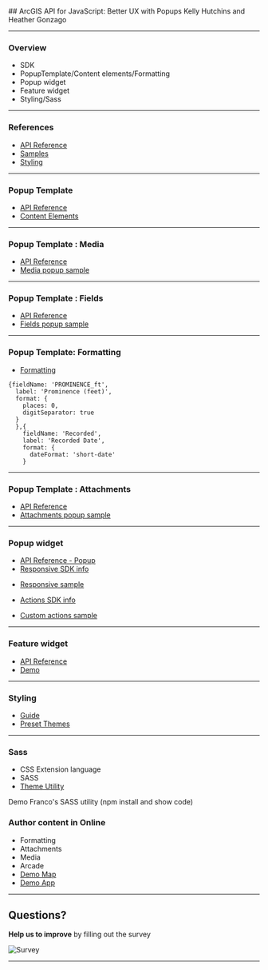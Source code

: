 <!-- .slide: data-background="../reveal.js/img/bg-1.png" -->
<!-- .slide: class="title" -->
</br>
</br>
## ArcGIS API for JavaScript: Better UX with Popups
Kelly Hutchins and Heather Gonzago

----
<!-- .slide: data-background="../reveal.js/img/bg-3.png" -->
### **Overview**

- SDK
- PopupTemplate/Content elements/Formatting
- Popup widget
- Feature widget
- Styling/Sass

----

### References

- [API Reference](https://developers.arcgis.com/javascript/latest/api-reference/esri-widgets-Popup.html)
- [Samples](https://developers.arcgis.com/javascript/latest/sample-code/index.html?search=Popup)
- [Styling](https://developers.arcgis.com/javascript/latest/guide/styling/index.html)

----

### Popup Template

- [API Reference](https://developers.arcgis.com/javascript/latest/api-reference/esri-PopupTemplate.html)
- [Content Elements](https://developers.arcgis.com/javascript/latest/api-reference/esri-support-ContentElement-ContentElement.html)

----
### Popup Template : Media

* <a href="https://developers.arcgis.com/javascript/latest/api-reference/esri-support-ContentElement-Media.html" target="_blank">API Reference</a>
* <a href="demos/Media.html" target="_blank">Media popup sample</a>

----
### Popup Template : Fields

* <a href="https://developers.arcgis.com/javascript/latest/api-reference/esri-support-ContentElement-Fields.html" target="_blank">API Reference</a>
* <a href="demos/Fields.html" target="_blank">Fields popup sample</a>

----
### Popup Template: Formatting

- [Formatting](https://developers.arcgis.com/javascript/latest/api-reference/esri-support-FieldInfo-Format.html)

```
{fieldName: 'PROMINENCE_ft',
  label: 'Prominence (feet)',
  format: {
    places: 0,
    digitSeparator: true
  }
  },{
    fieldName: 'Recorded',
    label: 'Recorded Date',
    format: {
      dateFormat: 'short-date'
    }
```

----

### Popup Template : Attachments
* <a href="https://developers.arcgis.com/javascript/latest/api-reference/esri-support-ContentElement-Attachments.html" target="_blank">API Reference</a>
* <a href="demos/Attachments.html" target="_blank">Attachments popup sample</a>


----
### Popup widget

- [API Reference - Popup](https://developers.arcgis.com/javascript/latest/api-reference/esri-widgets-Popup.html)
- [Responsive SDK info](https://developers.arcgis.com/javascript/latest/guide/styling/index.html#view-size-css-classes)
* <a href="demos/Responsive.html" target="_blank">Responsive sample</a>
- [Actions SDK info](https://developers.arcgis.com/javascript/latest/api-reference/esri-widgets-Popup.html#actions)
* <a href="demos/CustomPopupActions.html" target="_blank">Custom actions sample</a>
----

### Feature widget

- [API Reference](https://developers.arcgis.com/javascript/latest/api-reference/esri-widgets-Feature.html)
- [Demo](https://developers.arcgis.com/javascript/latest/sample-code/highlight-point-features/index.html)
  

----

### Styling

- [Guide](https://developers.arcgis.com/javascript/latest/guide/styling/index.html)
- [Preset Themes](https://codepen.io/kellyhutchins/full/Lqebdm)

----

### Sass

- CSS Extension language
- SASS
- [Theme Utility](https://github.com/jcfranco/jsapi-styles)


<aside class="notes">Demo Franco's SASS utility (npm install and show code)</aside

----

### Author content in Online

- Formatting
- Attachments
- Media
- Arcade
- [Demo Map](https://jsapi.maps.arcgis.com/home/webmap/viewer.html?webmap=1add0bb044974d558f263ea468710aad)
- [Demo App](https://codepen.io/kellyhutchins/full/eXgoMm)

----

<!-- .slide: data-background="../reveal.js/img/bg-final.jpg" -->

## Questions?

**Help us to improve** by filling out the survey

![Survey](bg-rating.png)


----
